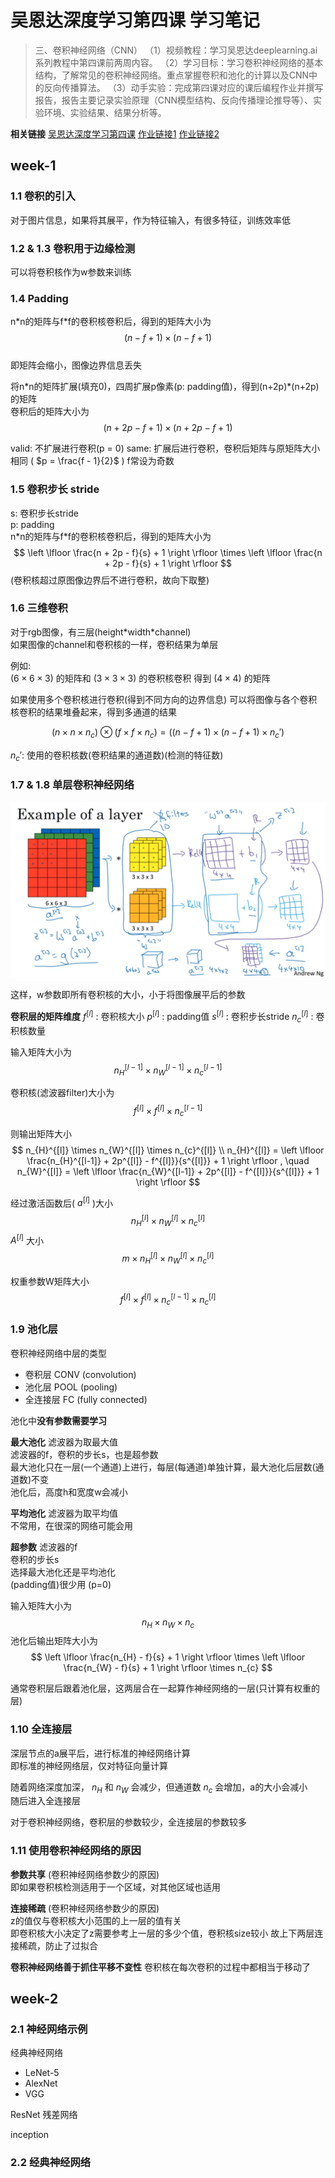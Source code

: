 # 吴恩达深度学习第四课 学习笔记

> 三、卷积神经网络（CNN）
> （1）视频教程：学习吴恩达deeplearning.ai系列教程中第四课前两周内容。
> （2）学习目标：学习卷积神经网络的基本结构，了解常见的卷积神经网络。重点掌握卷积和池化的计算以及CNN中的反向传播算法。
> （3）动手实验：完成第四课对应的课后编程作业并撰写报告，报告主要记录实验原理（CNN模型结构、反向传播理论推导等）、实验环境、实验结果、结果分析等。

**相关链接**
[吴恩达深度学习第四课](https://www.bilibili.com/video/BV1F4411y7o7/)
[作业链接1](https://zhuanlan.zhihu.com/p/95510114)
[作业链接2](https://zhuanlan.zhihu.com/p/354386182)

## week-1

### 1.1 卷积的引入

对于图片信息，如果将其展平，作为特征输入，有很多特征，训练效率低

### 1.2 & 1.3 卷积用于边缘检测

可以将卷积核作为w参数来训练

### 1.4 Padding

n\*n的矩阵与f\*f的卷积核卷积后，得到的矩阵大小为  
$$
(n-f+1) \times (n-f+1)
$$  
即矩阵会缩小，图像边界信息丢失

将n\*n的矩阵扩展(填充0)，四周扩展p像素(p: padding值)，得到(n+2p)\*(n+2p)的矩阵  
卷积后的矩阵大小为  
$$
(n+2p-f+1) \times (n+2p-f+1)
$$

valid: 不扩展进行卷积(p = 0)
same: 扩展后进行卷积，卷积后矩阵与原矩阵大小相同 ( $p = \frac{f - 1}{2}$ ) f常设为奇数

### 1.5 卷积步长 stride

s: 卷积步长stride  
p: padding  
n\*n的矩阵与f\*f的卷积核卷积后，得到的矩阵大小为
$$
\left \lfloor \frac{n + 2p - f}{s} + 1 \right \rfloor \times
\left \lfloor \frac{n + 2p - f}{s} + 1 \right \rfloor
$$
(卷积核超过原图像边界后不进行卷积，故向下取整)

### 1.6 三维卷积

对于rgb图像，有三层(height\*width\*channel)  
如果图像的channel和卷积核的一样，卷积结果为单层

例如:  
$(6 \times 6 \times 3)$ 的矩阵和 $(3 \times 3 \times 3)$ 的卷积核卷积
得到 $(4 \times 4)$ 的矩阵

如果使用多个卷积核进行卷积(得到不同方向的边界信息)
可以将图像与各个卷积核卷积的结果堆叠起来，得到多通道的结果

$$
(n \times n \times n_c) \otimes (f \times f \times n_c) =
((n - f + 1) \times (n - f + 1) \times {n_c}')
$$

${n_c}'$: 使用的卷积核数(卷积结果的通道数)(检测的特征数)

### 1.7 & 1.8 单层卷积神经网络

![1.7](https://github.com/lzsion/image-hosting/blob/master/DeepLearning/Snipaste_2023-10-13_11-10-43.png?raw=true)

<!-- ![1.7](imgs\Snipaste_2023-10-13_11-10-43.png) -->

这样，w参数即所有卷积核的大小，小于将图像展平后的参数

**卷积层的矩阵维度**
$f^{[l]}$ : 卷积核大小
$p^{[l]}$ : padding值
$s^{[l]}$ : 卷积步长stride
$n_{c}^{[l]}$ : 卷积核数量

输入矩阵大小为
$$
n_{H}^{[l-1]} \times n_{W}^{[l-1]} \times n_{c}^{[l-1]}
$$

卷积核(滤波器filter)大小为
$$
f^{[l]} \times f^{[l]} \times n_{c}^{[l-1]}
$$

则输出矩阵大小  
$$
n_{H}^{[l]} \times n_{W}^{[l]} \times n_{c}^{[l]} \\
n_{H}^{[l]} =
\left \lfloor
\frac{n_{H}^{[l-1]} + 2p^{[l]} - f^{[l]}}{s^{[l]}} + 1
\right \rfloor , \quad
n_{W}^{[l]} =
\left \lfloor
\frac{n_{W}^{[l-1]} + 2p^{[l]} - f^{[l]}}{s^{[l]}} + 1
\right \rfloor
$$

经过激活函数后( $a^{[l]}$ )大小
$$
n_{H}^{[l]} \times n_{W}^{[l]} \times n_{c}^{[l]}
$$
$A^{[l]}$ 大小
$$
m \times n_{H}^{[l]} \times n_{W}^{[l]} \times n_{c}^{[l]}
$$

权重参数W矩阵大小
$$
f^{[l]} \times f^{[l]} \times n_{c}^{[l-1]} \times n_{c}^{[l]}
$$

### 1.9 池化层

卷积神经网络中层的类型

- 卷积层 CONV (convolution)
- 池化层 POOL (pooling)
- 全连接层 FC (fully connected)

池化中**没有参数需要学习**  

**最大池化**
滤波器为取最大值  
滤波器的f，卷积的步长s，也是超参数  
最大池化只在一层(一个通道)上进行，每层(每通道)单独计算，最大池化后层数(通道数)不变  
池化后，高度h和宽度w会减小

**平均池化**
滤波器为取平均值  
不常用，在很深的网络可能会用  

**超参数**
滤波器的f  
卷积的步长s  
选择最大池化还是平均池化  
(padding值)很少用 (p=0)  

输入矩阵大小为
$$
n_{H} \times n_{W} \times n_{c}
$$
池化后输出矩阵大小为
$$
\left \lfloor \frac{n_{H} - f}{s} + 1 \right \rfloor \times
\left \lfloor \frac{n_{W} - f}{s} + 1 \right \rfloor \times
n_{c}
$$

通常卷积层后跟着池化层，这两层合在一起算作神经网络的一层(只计算有权重的层)

### 1.10 全连接层

深层节点的a展平后，进行标准的神经网络计算  
即标准的神经网络层，仅对特征向量计算  

随着网络深度加深， $n_H$ 和 $n_W$ 会减少，但通道数 $n_c$ 会增加，a的大小会减小  
随后进入全连接层

对于卷积神经网络，卷积层的参数较少，全连接层的参数较多

### 1.11 使用卷积神经网络的原因

**参数共享**  (卷积神经网络参数少的原因)  
即如果卷积核检测适用于一个区域，对其他区域也适用

**连接稀疏**  (卷积神经网络参数少的原因)  
z的值仅与卷积核大小范围的上一层的值有关  
即卷积核大小决定了z需要参考上一层的多少个值，卷积核size较小
故上下两层连接稀疏，防止了过拟合

**卷积神经网络善于抓住平移不变性**
卷积核在每次卷积的过程中都相当于移动了

## week-2

### 2.1 神经网络示例

经典神经网络

- LeNet-5
- AlexNet
- VGG

ResNet 残差网络

inception

### 2.2 经典神经网络

